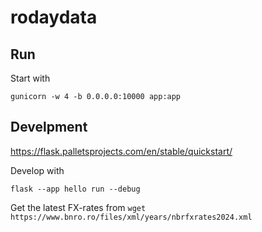 # rodaydata

## Run

Start with 

    gunicorn -w 4 -b 0.0.0.0:10000 app:app

## Develpment

https://flask.palletsprojects.com/en/stable/quickstart/

Develop with

    flask --app hello run --debug


Get the latest FX-rates from `wget https://www.bnro.ro/files/xml/years/nbrfxrates2024.xml`

